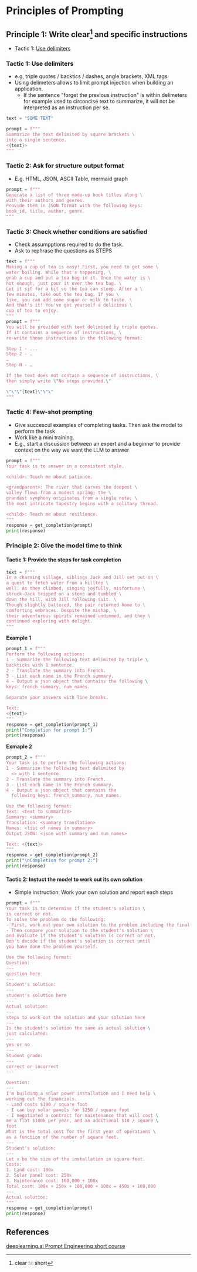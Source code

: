 # Principles of Prompting

## Principle 1: Write **clear**[^1] and **specific** instructions


- Tactic 1: [Use delimiters](../72)

### Tactic 1: Use delimiters
- e.g, triple quotes / backtics / dashes, angle brackets, XML tags
- Using delimeters allows to limit prompt injection when 
  building an application. 
    - If the sentence "forget the previous instruction" is 
    within delimeters for example used to
    circoncise text to summarize, it will not be interpreted as
    an instruction per se.

```python
text = "SOME TEXT" 

prompt = f"""
Summarize the text delimited by square brackets \ 
into a single sentence.
<{text}>
"""
```

### Tactic 2: Ask for structure output format
- E.g. HTML, JSON, ASCII Table, mermaid graph

```python
prompt = f"""
Generate a list of three made-up book titles along \ 
with their authors and genres. 
Provide them in JSON format with the following keys: 
book_id, title, author, genre.
"""
```

### Tactic 3: Check whether conditions are satisfied
- Check assumpptions required to do the task.
- Ask to rephrase the questions as STEPS

```python
text = f"""
Making a cup of tea is easy! First, you need to get some \ 
water boiling. While that's happening, \ 
grab a cup and put a tea bag in it. Once the water is \ 
hot enough, just pour it over the tea bag. \ 
Let it sit for a bit so the tea can steep. After a \ 
few minutes, take out the tea bag. If you \ 
like, you can add some sugar or milk to taste. \ 
And that's it! You've got yourself a delicious \ 
cup of tea to enjoy.
"""
prompt = f"""
You will be provided with text delimited by triple quotes. 
If it contains a sequence of instructions, \ 
re-write those instructions in the following format:

Step 1 - ...
Step 2 - …
…
Step N - …

If the text does not contain a sequence of instructions, \ 
then simply write \"No steps provided.\"

\"\"\"{text}\"\"\"
"""
```

###  Tactic 4: Few-shot prompting
- Give succescul examples of completing tasks. Then ask the model to
  perform the task
- Work like a mini training.
- E.g., start a discussion between an expert and a beginner
to provide context on the way we want the LLM to answer

```python
prompt = f"""
Your task is to answer in a consistent style.

<child>: Teach me about patience.

<grandparent>: The river that carves the deepest \ 
valley flows from a modest spring; the \ 
grandest symphony originates from a single note; \ 
the most intricate tapestry begins with a solitary thread.

<child>: Teach me about resilience.
"""
response = get_completion(prompt)
print(response)
```

### Principle 2:  Give the model time to think

#### Tactic 1: Provide the steps for task completion

```python
text = f"""
In a charming village, siblings Jack and Jill set out on \ 
a quest to fetch water from a hilltop \ 
well. As they climbed, singing joyfully, misfortune \ 
struck—Jack tripped on a stone and tumbled \ 
down the hill, with Jill following suit. \ 
Though slightly battered, the pair returned home to \ 
comforting embraces. Despite the mishap, \ 
their adventurous spirits remained undimmed, and they \ 
continued exploring with delight.
"""
```

**Example 1**

```python
prompt_1 = f"""
Perform the following actions: 
1 - Summarize the following text delimited by triple \
backticks with 1 sentence.
2 - Translate the summary into French.
3 - List each name in the French summary.
4 - Output a json object that contains the following \
keys: french_summary, num_names.

Separate your answers with line breaks.

Text:
<{text}>
"""
response = get_completion(prompt_1)
print("Completion for prompt 1:")
print(response)
```

**Exmaple 2**

```python
prompt_2 = f"""
Your task is to perform the following actions: 
1 - Summarize the following text delimited by 
  <> with 1 sentence.
2 - Translate the summary into French.
3 - List each name in the French summary.
4 - Output a json object that contains the 
  following keys: french_summary, num_names.

Use the following format:
Text: <text to summarize>
Summary: <summary>
Translation: <summary translation>
Names: <list of names in summary>
Output JSON: <json with summary and num_names>

Text: <{text}>
"""
response = get_completion(prompt_2)
print("\nCompletion for prompt 2:")
print(response)
```

#### Tactic 2: Instuct the model to work out its own solution
- Simple instruction: Work your own solution and report each steps

```python
prompt = f"""
Your task is to determine if the student's solution \
is correct or not.
To solve the problem do the following:
- First, work out your own solution to the problem including the final total. 
- Then compare your solution to the student's solution \ 
and evaluate if the student's solution is correct or not. 
Don't decide if the student's solution is correct until 
you have done the problem yourself.

Use the following format:
Question:
---
question here
---
Student's solution:
---
student's solution here
---
Actual solution:
---
steps to work out the solution and your solution here
---
Is the student's solution the same as actual solution \
just calculated:
---
yes or no
---
Student grade:
---
correct or incorrect
---

Question:
---
I'm building a solar power installation and I need help \
working out the financials. 
- Land costs $100 / square foot
- I can buy solar panels for $250 / square foot
- I negotiated a contract for maintenance that will cost \
me a flat $100k per year, and an additional $10 / square \
foot
What is the total cost for the first year of operations \
as a function of the number of square feet.
--- 
Student's solution:
---
Let x be the size of the installation in square feet.
Costs:
1. Land cost: 100x
2. Solar panel cost: 250x
3. Maintenance cost: 100,000 + 100x
Total cost: 100x + 250x + 100,000 + 100x = 450x + 100,000
---
Actual solution:
"""
response = get_completion(prompt)
print(response)
```

## References
[deeplearning.ai Prompt Engineering short course](https://learn.deeplearning.ai/courses/chatgpt-prompt-eng)


[^1]: clear != short
